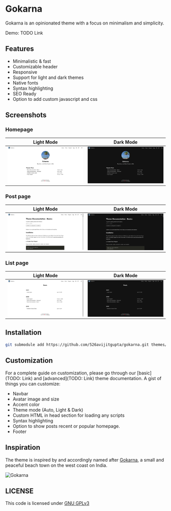 # Gokarna

Gokarna is an opinionated theme with a focus on minimalism and simplicity.

Demo: TODO Link

## Features

- Minimalistic & fast
- Customizable header
- Responsive
- Support for light and dark themes
- Native fonts
- Syntax highlighting
- SEO Ready
- Option to add custom javascript and css

## Screenshots

### Homepage

Light Mode                                                      | Dark Mode
:-------------------------:|:-------------------------:
![Light mode](/.project/screenshot-light-home.png "Light mode") | ![Dark mode](/.project/screenshot-dark-home.png "Dark mode")

### Post page

Light Mode                                                      | Dark Mode
:-------------------------:|:-------------------------:
![Light mode](/.project/screenshot-light-post.png "Light mode") | ![Dark mode](/.project/screenshot-dark-post.png "Dark mode")

### List page

Light Mode                                                      | Dark Mode
:-------------------------:|:-------------------------:
![Light mode](/.project/screenshot-light-list.png "Light mode") | ![Dark mode](/.project/screenshot-dark-list.png "Dark mode")



## Installation

```sh
git submodule add https://github.com/526avijitgupta/gokarna.git themes/gokarna
```

## Customization

For a complete guide on customization, please go through our [basic](TODO: Link) and [advanced](TODO: Link) theme documentation. A gist of things you can customize:

- Navbar
- Avatar image and size
- Accent color
- Theme mode (Auto, Light & Dark)
- Custom HTML in head section for loading any scripts
- Syntax highlighting
- Option to show posts recent or popular homepage.
- Footer

## Inspiration

The theme is inspired by and accordingly named after [Gokarna](https://en.wikipedia.org/wiki/Gokarna,_Karnataka), a small and peaceful beach town on the west coast on India.

![Gokarna](/.project/gokarna.jpg)

## LICENSE

This code is licensed under [GNU GPLv3](https://www.gnu.org/licenses/gpl-3.0.html)
